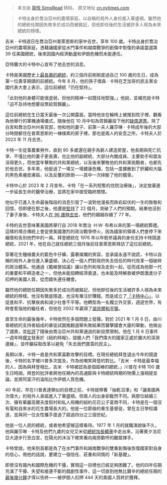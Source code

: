 > 本文由 [简悦 SimpRead](http://ksria.com/simpread/) 转码， 原文地址 [cn.nytimes.com](https://cn.nytimes.com/usa/20241230/jimmy-carter-dead/zh-hant/)

> 卡特出身於喬治亞州的農場家庭，以自稱的局外人身份進入華盛頓。雖然他的總統任期因失敗多於成功而被銘記，但他卸任後的生活被許多人視為未來總統的榜樣。

吉米 · 卡特週日在喬治亞州普萊恩斯的家中去世，享年 100 歲。卡特出身於喬治亞州的農場家庭，憑藉讓國家從水門事件和越南戰爭的創傷中恢復的承諾當選第 39 任美國總統，後來因國內經濟動盪和伊朗危機而未能連任。

亞特蘭大的卡特中心宣布了他去世的消息。

卡特是美國歷史上[最長壽的總統](https://www.nytimes.com/2019/03/22/us/politics/how-old-is-jimmy-carter.html)，約三個月前剛剛度過自己 100 歲的生日，成為第一位壽享期頤的前總統。今年 8 月，他的孫子傑森 · 卡特在芝加哥的民主黨全國代表大會上表示，這位前總統「仍在堅持」。

「此刻他的身體可能很虛弱，但他的精神一如既往地堅強，」他說，並補充說卡特「迫不及待地想要投票給賀錦麗」。

這位前總統在生日當天最後一次公開露面，當時他坐在輪椅上被推到院子裡，觀看為他舉行的軍機通場儀式，隨後他在 10 月中旬為賀錦麗投下他的[缺席選票](https://www.nytimes.com/2024/10/16/us/jimmy-carter-votes-georgia.html)。除了白宮和喬治亞州州長官邸，他和他的妻子、前第一夫人羅莎琳 · 卡特成年後的大部分時間都住在普萊恩斯的一棟樸素的房子裡，那也是兩人的安息之所，卡特夫人於 2023 年 11 月去世。

卡特一生從事農業勞作，直到 90 多歲還在親手為窮人建造房屋，他長期與死亡抗爭，不僅比他的妻子更長壽，也比他的副總統、大部分內閣成員、主要助手和盟友活得更久，而他當年擊敗的共和黨總統，以及後來擊敗他的共和黨挑戰者，也都先於他去世。多年來，他挺過了一場又一場健康危機，包括一度擴散到了肝臟和大腦的黑色素瘤皮膚癌，以及反覆的跌倒——其中一次摔斷了他的髖骨。

卡特中心於 2023 年 2 月宣布，卡特「在一系列短暫的住院治療後」，決定放棄進一步延長生命的醫學治療，並將在家中接受臨終關懷。

他似乎已進入生命最後階段的消息引發了一波對他漫長而跌宕起伏的一生的致敬和回憶，但即便在那之後，他還是[堅持](https://www.nytimes.com/2024/02/17/us/politics/jimmy-carter-hospice-anniversary.html)了 22 個月，突破了人們的預期。結果他活到了妻子身後，卡特夫人[在 96 歲時去世](https://www.nytimes.com/2023/11/19/us/politics/rosalynn-carter-dead.html)，他們的婚姻存續了 77 年。

卡特的去世意味著美國將舉行自 2018 年喬治 ·H·W· 布希以來的第一場總統葬禮。這樣的場合傳統上會促使美國激烈的政治戰爭停火，因為國家的領導人們會停下來緬懷和告別他們中的一員。拜登總統在 1976 年以年輕參議員的身份支持卡特競選總統，2021 年，他在自己就任總統三個月後前往普萊恩斯拜訪了這位前總統。

穿著花生種植農夫的藍色牛仔褲，露著燦爛的笑容，並承諾永遠不說謊，卡特以自稱的局外人身份進入華盛頓，決心在一個人們對政府失去信任的時代改革一個破碎的政治體系。他通過《戴維營協議》讓以色列和埃及走到一起，從而成為他那一代的重要和平締造者之一，但他未能扭轉經濟衰退，也未能及時解救被伊朗激進分子扣押的美國人質，從而錯失連任機會。

雖然他的總統任期因失敗多於成功而被銘記，但他卸任後的生活被許多人視為未來總統的榜樣。他沒有徹底隱退，也沒有專注於賺錢，而是成立了[「卡特中心」](https://www.cartercenter.org/)，以促進和平、抗擊疾病和減少社會不平等。他轉型為一名獨立外交家，週遊世界，有時會惹惱他的繼任者，但他在 2002 年贏得了[諾貝爾和平獎](https://www.nobelprize.org/prizes/peace/2002/summary/)。

直至生命的最後幾年，卡特依然在多個問題上發聲。對於 2021 年 1 月 6 日，由川普總統的支持者組成的暴徒試圖推翻選舉失敗結果而襲擊國會大廈的舉動，他做出了譴責，並[批評](https://apnews.com/article/joe-biden-donald-trump-politics-georgia-coronavirus-pandemic-10ec43cc878a3024a3c6a7a833ff016a)了隨後由喬治亞州共和黨通過的新投票限制。他在 1 月 6 日事件一週年時[撰文](https://www.nytimes.com/2022/01/05/opinion/jan-6-jimmy-carter.html "Link: https://www.nytimes.com/2022/01/05/opinion/jan-6-jimmy-carter.html")發表於《紐約時報》，提醒人們「我們偉大的國家正處於擴大的深淵邊緣」，並呼籲採取改革以避免「失去我們寶貴的民主」。

長期以來，卡特一直是共和黨喜歡攻擊的目標。在現任總統拜登退出今年的競選後，卡特的名字被川普多次提及，作為他嘲笑拜登的對比。「吉米 · 卡特是最幸福的人，因為與拜登相比，吉米 · 卡特被認為是個超棒的總統，」川普在卡特 100 歲生日時說。拜登的批評者將他任期內的高通膨與卡特總統時期的物價上漲相提並論，並將阿富汗的淪陷比作伊朗人質危機。

40 年前，早在川普表達類似的目標之前，卡特就帶著「抽乾沼澤」和「讓美國再次偉大」的局外人承諾進入了華盛頓。但兩人的出身卻截然不同。與那位結婚三次、擁有華麗高爾夫度假村和私人飛機的紐約花花公子富商不同，卡特是在一個沒有電和自來水的花生農場長大的。他是一位節儉的重生基督徒，曾在主日學校講道，並與同一位女性攜手度過了超過四分之三個世紀。

他是一位人民的總統，或者他希望被這樣看待。1977 年 1 月的就職演說後不久，他與羅莎琳 · 卡特及他們九歲的女兒艾米從[總統加長轎車](http://timesmachine.nytimes.com/timesmachine/1977/01/21/75025691.html?pageNumber=27)中走出來，沿著賓夕法尼亞大道步行至白宮，在陽光的沐浴下微笑著向兩旁歡呼的觀眾揮手。

卡特曾說，他來到首都是為了在水門事件和越南戰爭的雙重創傷後恢復國家對自身的信心，用他的話說，要建立一個信任、莊重和同情的「新基礎」。

即使沒有國內和國際危機的干擾，實現這一目標也已經足夠困難了。他的四年任期充滿了干擾、失望和接連不斷的戲劇性事件，這一切直到他無比艱辛的總統任期的[最後幾分鐘](https://www.nytimes.com/1981/01/21/us/reagan-takes-oath-40-th-president-promises-era-national-renewal-minutes-later-52.html)才得以告終——被伊朗人扣押 444 天的美國人質終於獲釋。